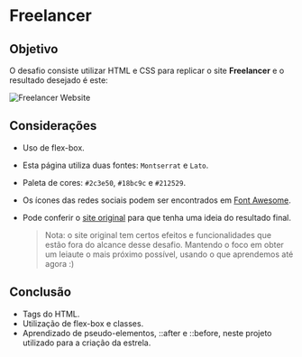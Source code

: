 # Freelancer


## Objetivo

O desafio consiste utilizar HTML e CSS para replicar o site **Freelancer** e o resultado desejado é este:

![Freelancer Website](docs/fullpage.png)

## Considerações

* Uso de flex-box.

* Esta página utiliza duas fontes: `Montserrat` e `Lato`.

* Paleta de cores: `#2c3e50`, `#18bc9c` e `#212529`.

* Os ícones das redes sociais podem ser encontrados em [Font Awesome](http://fontawesome.io/).

* Pode conferir o [site original](https://blackrockdigital.github.io/startbootstrap-freelancer/) para que tenha uma ideia do resultado final.

  > Nota: o site original tem certos efeitos e funcionalidades que estão fora do alcance desse desafio. Mantendo o foco em obter um leiaute o mais próximo possível, usando o que aprendemos até agora :)


## Conclusão

* Tags do HTML.
* Utilização de flex-box e classes.
* Aprendizado de pseudo-elementos, ::after e ::before, neste projeto utilizado para a criação da estrela.
